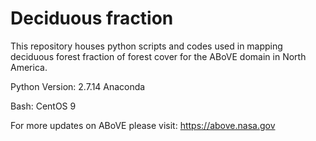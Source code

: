 # Deciduous fraction

This repository houses python scripts and codes used in mapping deciduous forest fraction of forest cover for the ABoVE domain in North America.

Python Version: 2.7.14 Anaconda

Bash: CentOS 9

For more updates on ABoVE please visit: https://above.nasa.gov
